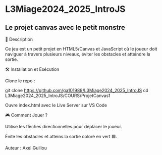 # L3Miage2024_2025_IntroJS


## Le projet canvas avec le petit monstre 

📌 Description

Ce jeu est un petit projet en HTML5/Canvas et JavaScript où le joueur doit naviguer à travers plusieurs niveaux, éviter les obstacles et atteindre la sortie.

🛠️ Installation et Exécution

Clone le repo :

git clone https://github.com/ga101989/L3Miage2024_2025_IntroJS 
cd L3Miage2024_2025_IntroJS/COURS/ProjetCanvas1

Ouvre index.html avec le Live Server sur VS Code

🎮 Comment Jouer ?

Utilise les flèches directionnelles pour déplacer le joueur.

Évite les obstacles et atteins la sortie coloré en vert 🟩.

Auteur : Axel Guillou